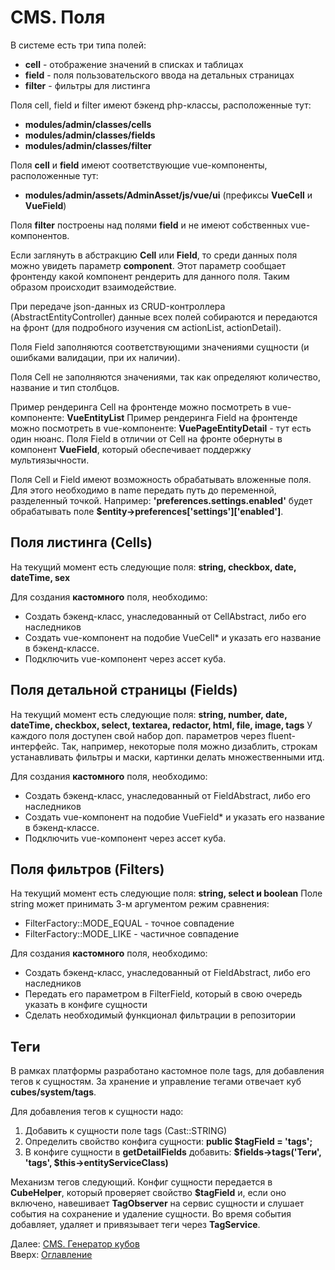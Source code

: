 # CMS. Поля

В системе есть три типа полей:
- **cell** - отображение значений в списках и таблицах
- **field** - поля пользовательского ввода на детальных страницах
- **filter** - фильтры для листинга

Поля cell, field и filter имеют бэкенд php-классы, расположенные тут:
- **modules/admin/classes/cells**
- **modules/admin/classes/fields**
- **modules/admin/classes/filter**

Поля **cell** и **field** имеют соответствующие vue-компоненты, расположенные тут:
- **modules/admin/assets/AdminAsset/js/vue/ui** (префиксы **VueCell** и **VueField**)

Поля **filter** построены над полями **field** и не имеют собственных vue-компонентов.

Если заглянуть в абстракцию **Cell** или **Field**, то среди данных поля можно увидеть параметр **component**.
Этот параметр сообщает фронтенду какой компонент рендерить для данного поля. Таким образом происходит взаимодействие.

При передаче json-данных из CRUD-контроллера (AbstractEntityController) данные всех полей собираются и передаются
на фронт (для подробного изучения см actionList, actionDetail).

Поля Field заполняются соответствующими значениями
сущности (и ошибками валидации, при их наличии).

Поля Cell не заполняются значениями, так как определяют количество, название и тип столбцов.

Пример рендеринга Cell на фронтенде можно посмотреть в vue-компоненте: **VueEntityList**
Пример рендеринга Field на фронтенде можно посмотреть в vue-компоненте: **VuePageEntityDetail** - тут есть один нюанс.
Поля Field в отличии от Cell на фронте обернуты в компонент **VueField**, который обеспечивает поддержку мультиязычности.

Поля Cell и Field имеют возможность обрабатывать вложенные поля. Для этого необходимо в name передать путь до переменной,
разделенный точкой. Например: **'preferences.settings.enabled'** будет обрабатывать поле **$entity->preferences['settings']['enabled']**.

## Поля листинга (Cells)

На текущий момент есть следующие поля: **string, checkbox, date, dateTime, sex**

Для создания **кастомного** поля, необходимо:
- Создать бэкенд-класс, унаследованный от CellAbstract, либо его наследников
- Создать vue-компонент на подобие VueCell* и указать его название в бэкенд-классе.
- Подключить vue-компонент через ассет куба.

## Поля детальной страницы (Fields)

На текущий момент есть следующие поля: **string, number, date, dateTime, checkbox, select,
                                       textarea, redactor, html, file, image, tags**
У каждого поля доступен свой набор доп. параметров через fluent-интерфейс.
Так, например, некоторые поля можно дизаблить, строкам устанавливать фильтры и маски, картинки делать множественными итд.

Для создания **кастомного** поля, необходимо:
- Создать бэкенд-класс, унаследованный от FieldAbstract, либо его наследников
- Создать vue-компонент на подобие VueField* и указать его название в бэкенд-классе.
- Подключить vue-компонент через ассет куба.

## Поля фильтров (Filters)

На текущий момент есть следующие поля: **string, select и boolean**
Поле string может принимать 3-м аргументом режим сравнения:
- FilterFactory::MODE_EQUAL - точное совпадение
- FilterFactory::MODE_LIKE - частичное совпадение

Для создания **кастомного** поля, необходимо:
- Создать бэкенд-класс, унаследованный от FieldAbstract, либо его наследников
- Передать его параметром в FilterField, который в свою очередь указать в конфиге сущности
- Сделать необходимый функционал фильтрации в репозитории

## Теги

В рамках платформы разработано кастомное поле tags, для добавления тегов к сущностям. За хранение и управление
тегами отвечает куб **cubes/system/tags**.

Для добавления тегов к сущности надо:
1. Добавить к сущности поле tags (Cast::STRING)
2. Определить свойство конфига сущности: **public $tagField = 'tags';**
3. В конфиге сущности в **getDetailFields** добавить: **$fields->tags('Теги', 'tags', $this->entityServiceClass)**

Механизм тегов следующий. Конфиг сущности передается в **CubeHelper**, который проверяет свойство **$tagField** и,
если оно включено, навешивает **TagObserver** на сервис сущности и слушает события на сохранение и удаление сущности.
Во время события добавляет, удаляет и привязывает теги через **TagService**.

Далее: [CMS. Генератор кубов](generator.md)<br>
Вверх: [Оглавление](../index.md)
